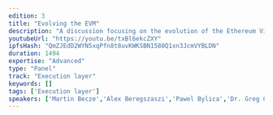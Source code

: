 ```yaml
---
edition: 3
title: "Evolving the EVM"
description: "A discussion focusing on the evolution of the Ethereum Virtual Machine (EVM)."
youtubeUrl: "https://youtu.be/txBl6ekcZXY"
ipfsHash: "QmZJEdD2WYN5xqPfn8t8uvKWKSBN1588Q1xn3JcmVYBLDN"
duration: 1494
expertise: "Advanced"
type: "Panel"
track: "Execution layer"
keywords: []
tags: ['Execution layer']
speakers: ['Martin Becze','Alex Beregszaszi','Pawel Bylica','Dr. Greg Colvin','Dr. Christian Reitwiessner','Casey Detrio']
---
```

